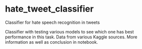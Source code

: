 # hate_tweet_classifier
Classifier for hate speech recognition in tweets

Classifier with testing various models to see which one has best performance in this task. Data from various Kaggle sources. More information as well as conclusion in notebook.
